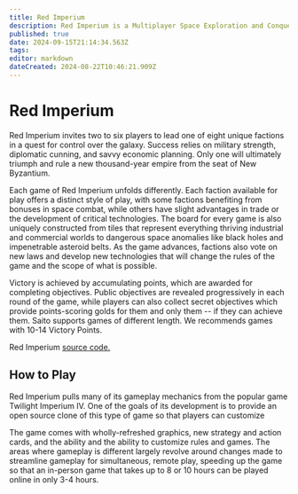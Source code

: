 ```yaml
---
title: Red Imperium
description: Red Imperium is a Multiplayer Space Exploration and Conquest Game
published: true
date: 2024-09-15T21:14:34.563Z
tags: 
editor: markdown
dateCreated: 2024-08-22T10:46:21.909Z
---
```



# Red Imperium

Red Imperium invites two to six players to lead one of eight unique factions in a quest for control over the galaxy. Success relies on military strength, diplomatic cunning, and savvy economic planning. Only one will ultimately triumph and rule a new thousand-year empire from the seat of New Byzantium. 

Each game of Red Imperium unfolds differently. Each faction available for play offers a distinct style of play, with some factions benefiting from bonuses in space combat, while others have slight advantages in trade or the development of critical technologies. The board for every game is also uniquely constructed from tiles that represent everything thriving industrial and commercial worlds to dangerous space anomalies like black holes and impenetrable asteroid belts. As the game advances, factions also vote on new laws and develop new technologies that will change the rules of the game and the scope of what is possible.

Victory is achieved by accumulating points, which are awarded for completing objectives. Public objectives are revealed progressively in each round of the game, while players can also collect secret objectives which provide points-scoring golds for them and only them -- if they can achieve them. Saito supports games of different length. We recommends games with 10-14 Victory Points.

Red Imperium [source code.](https://github.com/SaitoTech/saito-lite-rust/tree/master/mods/imperium)

## How to Play

Red Imperium pulls many of its gameplay mechanics from the popular game Twilight Imperium IV. One of the goals of its development is to provide an open source clone of this type of game so that players can customize

The game comes with wholly-refreshed graphics, new strategy and action cards, and the ability and the ability to customize rules and games. The areas where gameplay is different largely revolve around changes made to streamline gameplay for simultaneous, remote play, speeding up the game so that an in-person game that takes up to 8 or 10 hours can be played online in only 3-4 hours.

